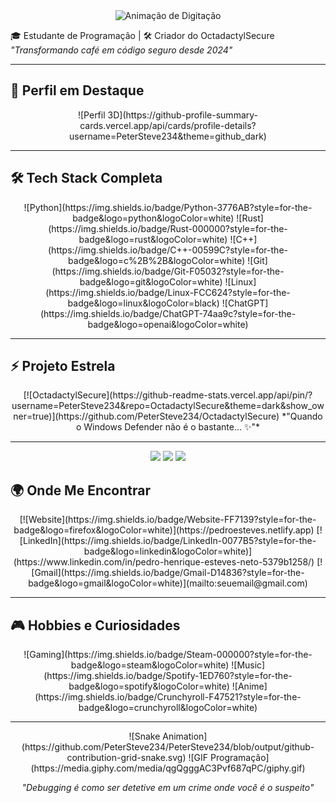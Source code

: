 <!-- Cabeçalho Animado -->
<div align="center">
  <img src="https://readme-typing-svg.demolab.com?font=Fira+Code&pause=1000&color=22D3EE&width=435&lines=Olá,+eu+sou+o+PeterSteve234!;Estudante+de+Programação;Desenvolvedor+de+Segurança;Criador+do+OctadactylSecure" alt="Animação de Digitação" />
</div>

🎓 Estudante de Programação | 🛠️ Criador do OctadactylSecure  
*"Transformando café em código seguro desde 2024"*

---

## 🌟 Perfil em Destaque
<div align="center">
  ![Perfil 3D](https://github-profile-summary-cards.vercel.app/api/cards/profile-details?username=PeterSteve234&theme=github_dark)
</div>

---

## 🛠️ Tech Stack Completa
<div align="center">
  ![Python](https://img.shields.io/badge/Python-3776AB?style=for-the-badge&logo=python&logoColor=white)
  ![Rust](https://img.shields.io/badge/Rust-000000?style=for-the-badge&logo=rust&logoColor=white)
  ![C++](https://img.shields.io/badge/C++-00599C?style=for-the-badge&logo=c%2B%2B&logoColor=white)
  ![Git](https://img.shields.io/badge/Git-F05032?style=for-the-badge&logo=git&logoColor=white)
  ![Linux](https://img.shields.io/badge/Linux-FCC624?style=for-the-badge&logo=linux&logoColor=black)
  ![ChatGPT](https://img.shields.io/badge/ChatGPT-74aa9c?style=for-the-badge&logo=openai&logoColor=white)
</div>

---

## ⚡ Projeto Estrela
<div align="center">
  [![OctadactylSecure](https://github-readme-stats.vercel.app/api/pin/?username=PeterSteve234&repo=OctadactylSecure&theme=dark&show_owner=true)](https://github.com/PeterSteve234/OctadactylSecure)
  *"Quando o Windows Defender não é o bastante... ✨"*
</div>

---

<div align="center"> <img height="200" src="https://github-readme-stats.vercel.app/api?username=PeterSteve234&show_icons=true&theme=radical&include_all_commits=true" /> <img height="200" src="https://github-readme-stats.vercel.app/api/top-langs/?username=PeterSteve234&layout=compact&theme=radical" /> <img src="https://github-readme-activity-graph.vercel.app/graph?username=PeterSteve234&theme=react-dark" /> </div>

## 🌍 Onde Me Encontrar
<div align="center">
  [![Website](https://img.shields.io/badge/Website-FF7139?style=for-the-badge&logo=firefox&logoColor=white)](https://pedroesteves.netlify.app)
  [![LinkedIn](https://img.shields.io/badge/LinkedIn-0077B5?style=for-the-badge&logo=linkedin&logoColor=white)](https://www.linkedin.com/in/pedro-henrique-esteves-neto-5379b1258/)
  [![Gmail](https://img.shields.io/badge/Gmail-D14836?style=for-the-badge&logo=gmail&logoColor=white)](mailto:seuemail@gmail.com)
</div>

---

## 🎮 Hobbies e Curiosidades
<div align="center">
  ![Gaming](https://img.shields.io/badge/Steam-000000?style=for-the-badge&logo=steam&logoColor=white)
  ![Music](https://img.shields.io/badge/Spotify-1ED760?style=for-the-badge&logo=spotify&logoColor=white)
  ![Anime](https://img.shields.io/badge/Crunchyroll-F47521?style=for-the-badge&logo=crunchyroll&logoColor=white)
</div>

---

<div align="center">
  ![Snake Animation](https://github.com/PeterSteve234/PeterSteve234/blob/output/github-contribution-grid-snake.svg)
  ![GIF Programação](https://media.giphy.com/media/qgQgggAC3Pvf687qPC/giphy.gif)
  
  *"Debugging é como ser detetive em um crime onde você é o suspeito"*
</div>
